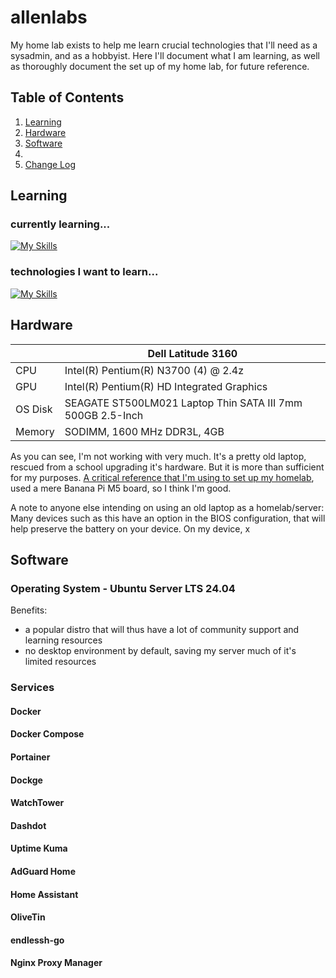 # allenlabs
My home lab exists to help me learn crucial technologies that I'll need as a sysadmin, and as a hobbyist. Here I'll document what I am learning, as well as thoroughly document the set up of my home lab, for future reference. 

## Table of Contents

1. [Learning](https://github.com/lynArk/allenlabs?tab=readme-ov-file#Learning)
2. [Hardware](https://github.com/lynArk/allenlabs?tab=readme-ov-file#Hardware)
3. [Software](https://github.com/lynArk/allenlabs?tab=readme-ov-file#Software)
4. [](https://github.com/lynArk/allenlabs?tab=readme-ov-file#)
5. [Change Log](https://github.com/lynArk/allenlabs?tab=readme-ov-file#Change_Log)

## Learning

### currently learning...
[![My Skills](https://skillicons.dev/icons?i=bash,docker,git,vscode)](https://skillicons.dev)
### technologies I want to learn...
[![My Skills](https://skillicons.dev/icons?i=aws,azure,bash,c,cpp,cloudflare,css,docker,git,github,go,html,java,js,kubernetes,lua,mysql,mongodb,neovim,nginx,php,powershell,py,raspberrypi,ruby,rust,sqlite,vscode,wordpress)](https://skillicons.dev)

## Hardware

|          | Dell Latitude 3160                                         |
|----------|------------------------------------------------------------|
| CPU      | Intel(R) Pentium(R) N3700 (4) @ 2.4z                       |
| GPU      | Intel(R) Pentium(R) HD Integrated Graphics                 |
| OS Disk  | SEAGATE ST500LM021 Laptop Thin SATA III 7mm 500GB 2.5-Inch |
| Memory   | SODIMM, 1600 MHz DDR3L, 4GB                                |

As you can see, I'm not working with very much. It's a pretty old laptop, rescued from a school upgrading it's hardware. But it is more than sufficient for my purposes. [A critical reference that I'm using to set up my homelab](https://github.com/Yann39/self-hosted "Yann39/self-hosted"), used a mere Banana Pi M5 board, so I think I'm good. 

A note to anyone else intending on using an old laptop as a homelab/server: Many devices such as this have an option in the BIOS configuration, that will help preserve the battery on your device. On my device, x

## Software 

### Operating System - Ubuntu Server LTS 24.04
Benefits:
- a popular distro that will thus have a lot of community support and learning resources
- no desktop environment by default, saving my server much of it's limited resources
### Services 
#### Docker
#### Docker Compose
#### Portainer
#### Dockge
#### WatchTower
#### Dashdot
#### Uptime Kuma
#### AdGuard Home
#### Home Assistant
#### OliveTin
#### endlessh-go
#### Nginx Proxy Manager
